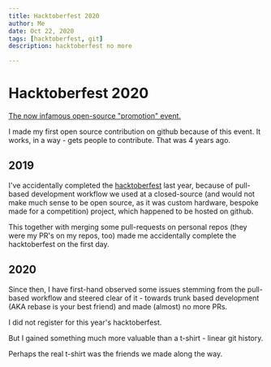 ```yaml
---
title: Hacktoberfest 2020
author: Me
date: Oct 22, 2020
tags: [hacktoberfest, git]
description: hacktoberfest no more

---
```


# Hacktoberfest 2020

[The now infamous open-source "promotion" event.](https://drewdevault.com/2020/10/01/Spamtoberfest.html)

I made my first open source contribution on github because of this event.
It works, in a way - gets people to contribute.
That was 4 years ago.

## 2019

I've accidentally completed the [hacktoberfest](https://hacktoberfest.digitalocean.com/) last year, because of
pull-based development workflow we used at a closed-source (and would
not make much sense to be open source, as it was custom hardware,
bespoke made for a competition) project, which happened to be hosted on
github.

This together with merging some pull-requests on personal repos (they
were my PR's on my repos, too) made me accidentally complete the
hacktoberfest on the first day.

## 2020

Since then, I have first-hand observed some issues stemming from the
pull-based workflow and steered clear of it - towards trunk based
development (AKA rebase is your best friend) and made (almost) no more PRs.

I did not register for this year's hacktoberfest.

But I gained something much more valuable than a t-shirt - linear git history.

Perhaps the real t-shirt was the friends we made along the way.

